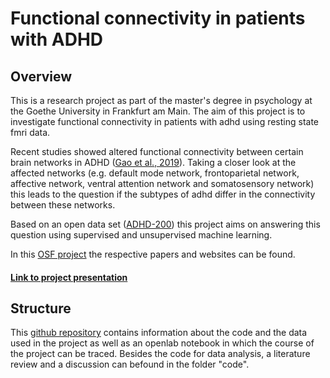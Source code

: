 # Functional connectivity in patients with ADHD

## Overview

This is a research project as part of the master's degree in psychology at the Goethe University in Frankfurt am Main. 
The aim of this project is to investigate functional connectivity in patients with adhd using resting state fmri data.

Recent studies showed altered functional connectivity between certain brain networks in ADHD ([Gao et al., 2019](https://www.cambridge.org/core/journals/psychological-medicine/article/abs/impairments-of-largescale-functional-networks-in-attentiondeficithyperactivity-disorder-a-metaanalysis-of-restingstate-functional-connectivity/ED6EE39749D1CA6CA4DEF639C00711D2)). Taking a closer look at the affected networks (e.g. default mode network, frontoparietal network, affective network, ventral attention network and somatosensory network) this leads to the question if the subtypes of adhd differ in the connectivity between these networks.

Based on an open data set ([ADHD-200](http://fcon_1000.projects.nitrc.org/indi/adhd200/)) this project aims on answering this question using supervised and unsupervised machine learning.

In this [OSF project](https://osf.io/4ez8h/) the respective papers and websites can be found.

#### [Link to project presentation](https://docs.google.com/presentation/d/1UJh4XY4eKIXit-_BGjx1UasjU_EtFTyh/edit?usp=sharing&ouid=109631268300274874568&rtpof=true&sd=true)

## Structure

This [github repository](https://github.com/nwiltberg/project_msc05) contains information about the code and the data used in the project as well as an openlab notebook in which the course of the project can be traced.
Besides the code for data analysis, a literature review and a discussion can befound in the folder "code".